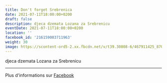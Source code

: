 ```yaml
---
title: Don't forget Srebrenica
date: 2021-07-11T18:00:00+0200
draft: false
description: djeca dzemata Lozana za Srebrenicu
eventDate: 2021-07-11T18:00:00+0200
location: ''
facebook_id: '216159003711963'
weight: 30
image: https://scontent-ord5-2.xx.fbcdn.net/v/t39.30808-6/467911425_8702124949883247_8451066247417132989_n.jpg?_nc_cat=103&ccb=1-7&_nc_sid=9e60e4&_nc_ohc=epsfMEZn9OsQ7kNvwHuY12Y&_nc_oc=AdnFKk26-JDEvvbiHDI75eH7Fc9kg5DiPXW2_M32pySg6mTHD2FMkCaj4HEe4faoAGY&_nc_zt=23&_nc_ht=scontent-ord5-2.xx&edm=ABTKTjYEAAAA&_nc_gid=wjbdpPM2TqF-HJn67CaorA&oh=00_Afa6RO06gnfaxRuuI1raMyYptlz_gbJZ3Fak5SgIMzStkA&oe=68C2E359
---
```


djeca dzemata Lozana za Srebrenicu

---

Plus d'informations sur [Facebook](https://facebook.com/events/216159003711963)